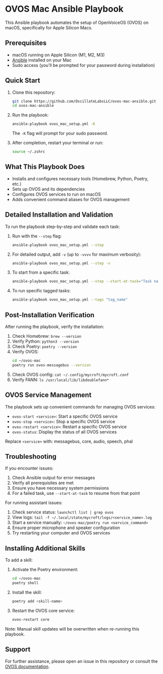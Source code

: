 # OVOS Mac Ansible Playbook

This Ansible playbook automates the setup of OpenVoiceOS (OVOS) on macOS, specifically for Apple Silicon Macs.

## Prerequisites

- macOS running on Apple Silicon (M1, M2, M3)
- [Ansible](https://docs.ansible.com/ansible/latest/installation_guide/intro_installation.html) installed on your Mac
- Sudo access (you'll be prompted for your password during installation)

## Quick Start

1. Clone this repository:

   ```sh
   git clone https://github.com/OscillateLabsLLC/ovos-mac-ansible.git
   cd ovos-mac-ansible
   ```

2. Run the playbook:

   ```sh
   ansible-playbook ovos_mac_setup.yml -K
   ```

   The `-K` flag will prompt for your sudo password.

3. After completion, restart your terminal or run:
   ```sh
   source ~/.zshrc
   ```

## What This Playbook Does

- Installs and configures necessary tools (Homebrew, Python, Poetry, etc.)
- Sets up OVOS and its dependencies
- Configures OVOS services to run on macOS
- Adds convenient command aliases for OVOS management

## Detailed Installation and Validation

To run the playbook step-by-step and validate each task:

1. Run with the `--step` flag:

   ```sh
   ansible-playbook ovos_mac_setup.yml --step
   ```

2. For detailed output, add `-v` (up to `-vvvv` for maximum verbosity):

   ```sh
   ansible-playbook ovos_mac_setup.yml --step -v
   ```

3. To start from a specific task:

   ```sh
   ansible-playbook ovos_mac_setup.yml --step --start-at-task="Task name"
   ```

4. To run specific tagged tasks:
   ```sh
   ansible-playbook ovos_mac_setup.yml --tags "tag_name"
   ```

## Post-Installation Verification

After running the playbook, verify the installation:

1. Check Homebrew: `brew --version`
2. Verify Python: `python3 --version`
3. Check Poetry: `poetry --version`
4. Verify OVOS:
   ```sh
   cd ~/ovos-mac
   poetry run ovos-messagebus --version
   ```
5. Check OVOS config: `cat ~/.config/mycroft/mycroft.conf`
6. Verify FANN: `ls /usr/local/lib/libdoublefann*`

## OVOS Service Management

The playbook sets up convenient commands for managing OVOS services:

- `ovos-start <service>`: Start a specific OVOS service
- `ovos-stop <service>`: Stop a specific OVOS service
- `ovos-restart <service>`: Restart a specific OVOS service
- `ovos-status`: Display the status of all OVOS services

Replace `<service>` with: messagebus, core, audio, speech, phal

## Troubleshooting

If you encounter issues:

1. Check Ansible output for error messages
2. Verify all prerequisites are met
3. Ensure you have necessary system permissions
4. For a failed task, use `--start-at-task` to resume from that point

For running assistant issues:

1. Check service status: `launchctl list | grep ovos`
2. View logs: `tail -f ~/.local/state/mycroft/logs/<service_name>.log`
3. Start a service manually: `~/ovos-mac/poetry run <service_command>`
4. Ensure proper microphone and speaker configuration
5. Try restarting your computer and OVOS services

## Installing Additional Skills

To add a skill:

1. Activate the Poetry environment:

   ```sh
   cd ~/ovos-mac
   poetry shell
   ```

2. Install the skill:

   ```sh
   poetry add <skill-name>
   ```

3. Restart the OVOS core service:
   ```sh
   ovos-restart core
   ```

Note: Manual skill updates will be overwritten when re-running this playbook.

## Support

For further assistance, please open an issue in this repository or consult the [OVOS documentation](https://openvoiceos.github.io/ovos-technical-manual/).
